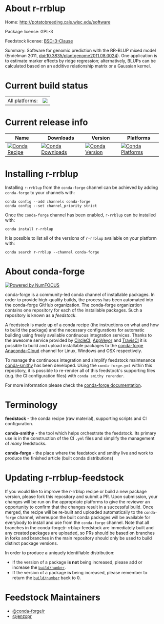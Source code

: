 About r-rrblup
==============

Home: http://potatobreeding.cals.wisc.edu/software

Package license: GPL-3

Feedstock license: [BSD-3-Clause](https://github.com/conda-forge/r-rrblup-feedstock/blob/master/LICENSE.txt)

Summary: Software for genomic prediction with the RR-BLUP mixed model (Endelman 2011, <doi:10.3835/plantgenome2011.08.0024>). One application is to estimate marker effects by ridge regression; alternatively, BLUPs can be calculated based on an additive relationship matrix or a Gaussian kernel.

Current build status
====================


<table><tr><td>All platforms:</td>
    <td>
      <a href="https://dev.azure.com/conda-forge/feedstock-builds/_build/latest?definitionId=6682&branchName=master">
        <img src="https://dev.azure.com/conda-forge/feedstock-builds/_apis/build/status/r-rrblup-feedstock?branchName=master">
      </a>
    </td>
  </tr>
</table>

Current release info
====================

| Name | Downloads | Version | Platforms |
| --- | --- | --- | --- |
| [![Conda Recipe](https://img.shields.io/badge/recipe-r--rrblup-green.svg)](https://anaconda.org/conda-forge/r-rrblup) | [![Conda Downloads](https://img.shields.io/conda/dn/conda-forge/r-rrblup.svg)](https://anaconda.org/conda-forge/r-rrblup) | [![Conda Version](https://img.shields.io/conda/vn/conda-forge/r-rrblup.svg)](https://anaconda.org/conda-forge/r-rrblup) | [![Conda Platforms](https://img.shields.io/conda/pn/conda-forge/r-rrblup.svg)](https://anaconda.org/conda-forge/r-rrblup) |

Installing r-rrblup
===================

Installing `r-rrblup` from the `conda-forge` channel can be achieved by adding `conda-forge` to your channels with:

```
conda config --add channels conda-forge
conda config --set channel_priority strict
```

Once the `conda-forge` channel has been enabled, `r-rrblup` can be installed with:

```
conda install r-rrblup
```

It is possible to list all of the versions of `r-rrblup` available on your platform with:

```
conda search r-rrblup --channel conda-forge
```


About conda-forge
=================

[![Powered by NumFOCUS](https://img.shields.io/badge/powered%20by-NumFOCUS-orange.svg?style=flat&colorA=E1523D&colorB=007D8A)](http://numfocus.org)

conda-forge is a community-led conda channel of installable packages.
In order to provide high-quality builds, the process has been automated into the
conda-forge GitHub organization. The conda-forge organization contains one repository
for each of the installable packages. Such a repository is known as a *feedstock*.

A feedstock is made up of a conda recipe (the instructions on what and how to build
the package) and the necessary configurations for automatic building using freely
available continuous integration services. Thanks to the awesome service provided by
[CircleCI](https://circleci.com/), [AppVeyor](https://www.appveyor.com/)
and [TravisCI](https://travis-ci.com/) it is possible to build and upload installable
packages to the [conda-forge](https://anaconda.org/conda-forge)
[Anaconda-Cloud](https://anaconda.org/) channel for Linux, Windows and OSX respectively.

To manage the continuous integration and simplify feedstock maintenance
[conda-smithy](https://github.com/conda-forge/conda-smithy) has been developed.
Using the ``conda-forge.yml`` within this repository, it is possible to re-render all of
this feedstock's supporting files (e.g. the CI configuration files) with ``conda smithy rerender``.

For more information please check the [conda-forge documentation](https://conda-forge.org/docs/).

Terminology
===========

**feedstock** - the conda recipe (raw material), supporting scripts and CI configuration.

**conda-smithy** - the tool which helps orchestrate the feedstock.
                   Its primary use is in the construction of the CI ``.yml`` files
                   and simplify the management of *many* feedstocks.

**conda-forge** - the place where the feedstock and smithy live and work to
                  produce the finished article (built conda distributions)


Updating r-rrblup-feedstock
===========================

If you would like to improve the r-rrblup recipe or build a new
package version, please fork this repository and submit a PR. Upon submission,
your changes will be run on the appropriate platforms to give the reviewer an
opportunity to confirm that the changes result in a successful build. Once
merged, the recipe will be re-built and uploaded automatically to the
`conda-forge` channel, whereupon the built conda packages will be available for
everybody to install and use from the `conda-forge` channel.
Note that all branches in the conda-forge/r-rrblup-feedstock are
immediately built and any created packages are uploaded, so PRs should be based
on branches in forks and branches in the main repository should only be used to
build distinct package versions.

In order to produce a uniquely identifiable distribution:
 * If the version of a package **is not** being increased, please add or increase
   the [``build/number``](https://docs.conda.io/projects/conda-build/en/latest/resources/define-metadata.html#build-number-and-string).
 * If the version of a package **is** being increased, please remember to return
   the [``build/number``](https://docs.conda.io/projects/conda-build/en/latest/resources/define-metadata.html#build-number-and-string)
   back to 0.

Feedstock Maintainers
=====================

* [@conda-forge/r](https://github.com/conda-forge/r/)
* [@jenzopr](https://github.com/jenzopr/)


